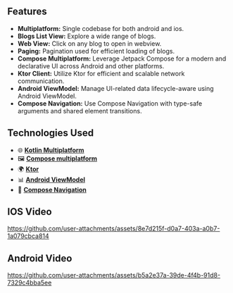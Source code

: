 ## Features
- **Multiplatform:** Single codebase for both android and ios.
- **Blogs List View:** Explore a wide range of blogs.
- **Web View:** Click on any blog to open in webview.
- **Paging:** Pagination used for efficient loading of blogs.
- **Compose Multiplatform:** Leverage Jetpack Compose for a modern and declarative UI across Android and other platforms.
- **Ktor Client:** Utilize Ktor for efficient and scalable network communication.
- **Android ViewModel:** Manage UI-related data lifecycle-aware using Android ViewModel.
- **Compose Navigation:** Use Compose Navigation with type-safe arguments and shared element transitions.

## Technologies Used

- 🌐 **[Kotlin Multiplatform](https://www.jetbrains.com/kotlin-multiplatform/)**
- 🖼️ **[Compose multiplatform](https://www.jetbrains.com/lp/compose-multiplatform/)**
- 🌍 **[Ktor](https://ktor.io/docs/client-create-new-application.html)**
- 📊 **[Android ViewModel](https://www.jetbrains.com/help/kotlin-multiplatform-dev/compose-viewmodel.html)**
- 🧭 **[Compose Navigation](https://www.jetbrains.com/help/kotlin-multiplatform-dev/compose-navigation-routing.html)**

## IOS Video 
https://github.com/user-attachments/assets/8e7d215f-d0a7-403a-a0b7-1a079cbca814

## Android Video 
https://github.com/user-attachments/assets/b5a2e37a-39de-4f4b-91d8-7329c4bba5ee

